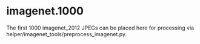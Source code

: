 # imagenet.1000
The first 1000 imagenet_2012 JPEGs can be placed here for processing via helper/imagenet_tools/preprocess_imagenet.py.
